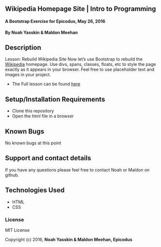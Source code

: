 ##  Wikipedia Homepage Site | Intro to Programming

#### A Bootstrap Exercise for Epicodus, May 26, 2016

#### By Noah Yasskin & Maldon Meehan

## Description
Lesson: Rebuild Wikipedia Site
Now let’s use Bootstrap to rebuild the <a href="https://en.wikipedia.org/wiki/Main_Page">Wikipedia</a> homepage. Use divs, spans, classes, floats, etc to style the page exactly as it appears in your browser. Feel free to use placeholder text and images in your project.

* The Full lesson can be found
<a href="https://www.learnhowtoprogram.com/intro-to-programming/git-html-and-css/practice-re-create-a-site-with-bootstrap">here</a>

## Setup/Installation Requirements
* Clone this repository
* Open the html file in a browser

## Known Bugs

No known bugs at this point

## Support and contact details

If you have any questions please feel free to contact Noah or Maldon on github.

## Technologies Used

* HTML
* CSS

### License

MIT License

Copyright (c) 2016, **Noah Yasskin & Maldon Meehan, Epicodus**
